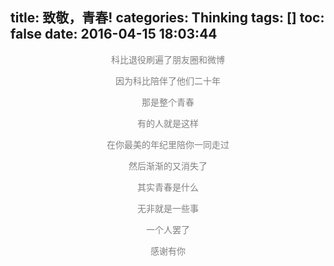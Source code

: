 title: 致敬，青春!
categories: Thinking
tags: []
toc: false
date: 2016-04-15 18:03:44
---


<div style="text-align: center; color: grey; ">

科比退役刷遍了朋友圈和微博

因为科比陪伴了他们二十年

那是整个青春

有的人就是这样

在你最美的年纪里陪你一同走过

然后渐渐的又消失了

其实青春是什么

无非就是一些事

一个人罢了 

感谢有你

<br>

</div>

